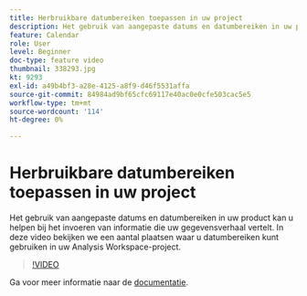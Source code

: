 ```yaml
---
title: Herbruikbare datumbereiken toepassen in uw project
description: Het gebruik van aangepaste datums en datumbereiken in uw product kan u helpen bij het invoeren van informatie die uw gegevensverhaal vertelt. In deze video bekijken we een aantal plaatsen waar u datumbereiken kunt gebruiken in uw Analysis Workspace-project.
feature: Calendar
role: User
level: Beginner
doc-type: feature video
thumbnail: 338293.jpg
kt: 9293
exl-id: a49b4bf3-a28e-4125-a8f9-d46f5531affa
source-git-commit: 84984ad9bf65cfc69117e40ac0e0cfe503cac5e5
workflow-type: tm+mt
source-wordcount: '114'
ht-degree: 0%

---
```


# Herbruikbare datumbereiken toepassen in uw project

Het gebruik van aangepaste datums en datumbereiken in uw product kan u helpen bij het invoeren van informatie die uw gegevensverhaal vertelt. In deze video bekijken we een aantal plaatsen waar u datumbereiken kunt gebruiken in uw Analysis Workspace-project.

>[!VIDEO](https://video.tv.adobe.com/v/338293/?quality=12&learn=on)

Ga voor meer informatie naar de [documentatie](https://experienceleague.adobe.com/docs/analytics/analyze/analysis-workspace/components/calendar-date-ranges/calendar.html?lang=nl-NL).
